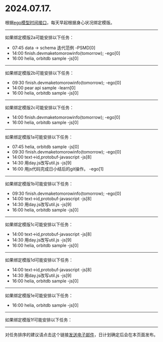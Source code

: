 # 2024.07.17.

根据[ego模型时间接口](https://gitee.com/hyg/blog/blob/master/timeflow.md)，每天早起根据身心状况绑定模版。

---
如果绑定模版2a可能安排以下任务：

- 07:45	data -> schema 迭代范例 -PSMD[0]
- 14:00	finish.devmaketomorowinfo(tomorrow); -ego[0]
- 16:00	helia, orbitdb sample -js[0]

---
如果绑定模版2b可能安排以下任务：

- 09:30	finish.devmaketomorowinfo(tomorrow); -ego[0]
- 14:00	pear api sample -learn[0]
- 16:00	helia, orbitdb sample -js[0]

---
如果绑定模版2c可能安排以下任务：

- 14:00	finish.devmaketomorowinfo(tomorrow); -ego[0]
- 16:00	helia, orbitdb sample -js[0]

---
如果绑定模版1a可能安排以下任务：

- 07:45	helia, orbitdb sample -js[0]
- 09:30	finish.devmaketomorowinfo(tomorrow); -ego[0]
- 14:00	text->id,protobuf-javascript -js[8]
- 14:30	用day.js改写util.js -js[9]
- 16:00	用js代码完成日小结后的git操作。 -ego[1]

---
如果绑定模版1b可能安排以下任务：

- 09:30	finish.devmaketomorowinfo(tomorrow); -ego[0]
- 14:00	text->id,protobuf-javascript -js[8]
- 14:30	用day.js改写util.js -js[9]
- 16:00	helia, orbitdb sample -js[0]

---
如果绑定模版1c可能安排以下任务：

- 14:00	text->id,protobuf-javascript -js[8]
- 14:30	用day.js改写util.js -js[9]
- 16:00	helia, orbitdb sample -js[0]

---
如果绑定模版1d可能安排以下任务：

- 14:00	text->id,protobuf-javascript -js[8]
- 14:30	用day.js改写util.js -js[9]
- 16:00	helia, orbitdb sample -js[0]

---
如果绑定模版1e可能安排以下任务：

- 16:00	helia, orbitdb sample -js[0]

---
如果绑定模版1f可能安排以下任务：


---
对任务排序的建议请点击这个链接<a href="mailto:huangyg@mars22.com?subject=关于2024.07.17.任务排序的建议&body=date: 2024.07.17.%0D%0Afile: ../../blog/release/time/d.20240717.md%0D%0A---请勿修改邮件主题及以上内容---%0D%0A">发送电子邮件</a>，日计划确定后会在本页面发布。